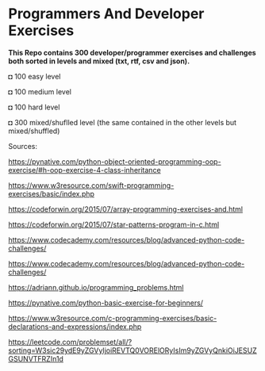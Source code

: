 # Programmers And Developer Exercises


**This Repo contains 300 developer/programmer exercises and challenges both sorted in levels and mixed (txt, rtf, csv and json).**


◘ 100 easy level 

◘ 100 medium level 

◘ 100 hard level 

◘ 300 mixed/shuflled level (the same contained in the other levels but mixed/shuffled)



Sources:

https://pynative.com/python-object-oriented-programming-oop-exercise/#h-oop-exercise-4-class-inheritance

https://www.w3resource.com/swift-programming-exercises/basic/index.php

https://codeforwin.org/2015/07/array-programming-exercises-and.html

https://codeforwin.org/2015/07/star-patterns-program-in-c.html

https://www.codecademy.com/resources/blog/advanced-python-code-challenges/


https://www.codecademy.com/resources/blog/advanced-python-code-challenges/


https://adriann.github.io/programming_problems.html


https://pynative.com/python-basic-exercise-for-beginners/


https://www.w3resource.com/c-programming-exercises/basic-declarations-and-expressions/index.php


https://leetcode.com/problemset/all/?sorting=W3sic29ydE9yZGVyIjoiREVTQ0VORElORyIsIm9yZGVyQnkiOiJESUZGSUNVTFRZIn1d
